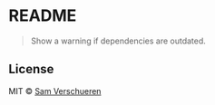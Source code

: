 # README

> Show a warning if dependencies are outdated.

## License

MIT © [Sam Verschueren](http://github.com/SamVerschueren)
